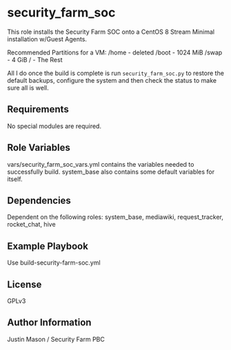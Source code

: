 security_farm_soc
=================

This role installs the Security Farm SOC onto a CentOS 8 Stream Minimal installation w/Guest Agents.

Recommended Partitions for a VM:
/home - deleted
/boot - 1024 MiB
/swap - 4 GiB
/     - The Rest

All I do once the build is complete is run `security_farm_soc.py` to restore the default backups, configure the system and then check the status to make sure all is well.


Requirements
------------

No special modules are required.

Role Variables
--------------

vars/security_farm_soc_vars.yml contains the variables needed to successfully build. system_base also contains some default variables for itself.

Dependencies
------------

Dependent on the following roles: system_base, mediawiki, request_tracker, rocket_chat, hive

Example Playbook
----------------

Use build-security-farm-soc.yml

License
-------

GPLv3

Author Information
------------------

Justin Mason / Security Farm PBC
